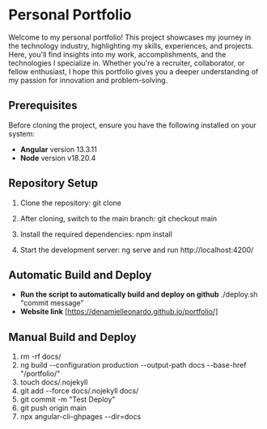 # Personal Portfolio

Welcome to my personal portfolio! This project showcases my journey in the technology industry, highlighting my skills, experiences, and projects. Here, you'll find insights into my work, accomplishments, and the technologies I specialize in. Whether you're a recruiter, collaborator, or fellow enthusiast, I hope this portfolio gives you a deeper understanding of my passion for innovation and problem-solving.

## Prerequisites

Before cloning the project, ensure you have the following installed on your system:

- **Angular** version 13.3.11
- **Node** version v18.20.4

## Repository Setup

1. Clone the repository:
   git clone 

2. After cloning, switch to the main branch:
   git checkout main

3. Install the required dependencies:
   npm install

4. Start the development server:
   ng serve and run http://localhost:4200/

## Automatic Build and Deploy

- **Run the script to automatically build and deploy on github** ./deploy.sh "commit message"
- **Website link** [https://denamielleonardo.github.io/portfolio/]

## Manual Build and Deploy

1. rm -rf docs/
2. ng build --configuration production --output-path docs --base-href "/portfolio/"
3. touch docs/.nojekyll
4. git add --force docs/.nojekyll docs/
5. git commit -m "Test Deploy"
6. git push origin main
7. npx angular-cli-ghpages --dir=docs
